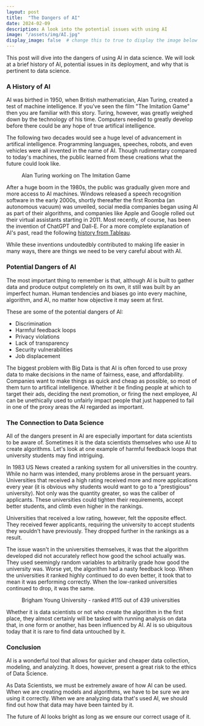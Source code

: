 ```yaml
---
layout: post
title:  "The Dangers of AI"
date: 2024-02-09
description: A look into the potential issues with using AI 
image: "/assets/img/AI.jpg"
display_image: false  # change this to true to display the image below the banner 
---
```

<p class="intro"><span class="dropcap">T</span>his post will dive into the dangers of using AI in data science. We will look at a brief history of AI, potential issues in its deployment, and why that is pertinent to data science.</p>


### A History of AI

AI was birthed in 1950, when British mathematician, Alan Turing, created a test of machine intelligence. If you've seen the film "The Imitation Game" then you are familiar with this story. Turing, however, was greatly weighed down by the technology of his time. Computers needed to greatly develop before there could be any hope of true artifical intelligence.

The following two decades would see a huge level of advancement in artifical intelligence. Programming languages, speeches, robots, and even vehicles were all invented in the name of AI. Though rudimentary compared to today's machines, the public learned from these creations what the future could look like.

<figure>
	<img src="{{site.url}}/{{site.baseurl}}/assets/img/alan_turing.jpg" alt=""> 
	<figcaption>Alan Turing working on The Imitation Game</figcaption>
</figure>

After a huge boom in the 1980s, the public was gradually given more and more access to AI machines. Windows released a speech recognition software in the early 2000s, shortly thereafter the first Roomba (an autonomous vacuum) was unveiled, social media companies began using AI as part of their algorithms, and companies like Apple and Google rolled out their virtual assistants starting in 2011. Most recently, of course, has been the invention of ChatGPT and Dall-E. For a more complete explanation of AI's past, read the following [history from Tableau](https://www.tableau.com/data-insights/ai/history#:~:text=Birth%20of%20AI%3A%201950%2D1956&text=into%20popular%20use.-,Dates%20of%20note%3A,ever%20learn%20the%20game%20independently.).

While these inventions undoutedbly contributed to making life easier in many ways, there are things we need to be very careful about with AI.


### Potential Dangers of AI

The most important thing to remember is that, although AI is built to gather data and produce output completely on its own, it still was built by an imperfect human. Human tendencies and biases go into every machine, algorithm, and AI, no matter how objective it may seem at first.

These are some of the potential dangers of AI:
* Discrimination
* Harmful feedback loops
* Privacy violations
* Lack of transparency
* Security vulnerabilities
* Job displacement

The biggest problem with Big Data is that AI is often forced to use proxy data to make decisions in the name of fairness, ease, and affordability. Companies want to make things as quick and cheap as possible, so most of them turn to artifical intelligence. Whether it be finding people at which to target their ads, deciding the next promotion, or firing the next employee, AI can be unethically used to unfairly impact people that just happened to fail in one of the proxy areas the AI regarded as important.


### The Connection to Data Science

All of the dangers present in AI are especially important for data scientists to be aware of. Sometimes it is the data scientists themselves who use AI to create algorithms. Let's look at one example of harmful feedback loops that university students may find intriguing.

In 1983 US News created a ranking system for all universities in the country. While no harm was intended, many problems arose in the persuant years. Universities that received a high rating received more and more applications every year (it is obvious why students would want to go to a "prestigious" university). Not only was the quantity greater, so was the caliber of applicants. These universities could tighten their requirements, accept better students, and climb even higher in the rankings.

Universities that received a low rating, however, felt the opposite effect. They received fewer applicants, requiring the university to accept students they wouldn't have previously. They dropped further in the rankings as a result.

The issue wasn't in the universities themselves, it was that the algorithm developed did not accurately reflect how good the school actually was. They used seemingly random variables to arbitrarily grade how good the university was. Worse yet, the algorithm had a nasty feedback loop. When the universities it ranked highly continued to do even better, it took that to mean it was performing correctly. When the low-ranked universities continued to drop, it was the same.

<figure>
	<img src="{{site.url}}/{{site.baseurl}}/assets/img/byu.jpg" alt=""> 
	<figcaption>Brigham Young University - ranked #115 out of 439 universities</figcaption>
</figure>

Whether it is data scientists or not who create the algorithm in the first place, they almost certainly will be tasked with running analysis on data that, in one form or another, has been influenced by AI. AI is so ubiquitous today that it is rare to find data untouched by it.


### Conclusion

AI is a wonderful tool that allows for quicker and cheaper data collection, modeling, and analyzing. It does, however, present a great risk to the ethics of Data Science.

As Data Scientists, we must be extremely aware of how AI can be used. When we are creating models and algorithms, we have to be sure we are using it correctly. When we are analyzing data that's used AI, we should find out how that data may have been tainted by it.

The future of AI looks bright as long as we ensure our correct usage of it.